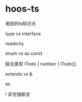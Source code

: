# hoos-ts

用到的ts知识点

type vs interface

readonly

enum vs as const

联合类型 ITodo | number | ITodo[];

extends vs &

as

! 非空值断言